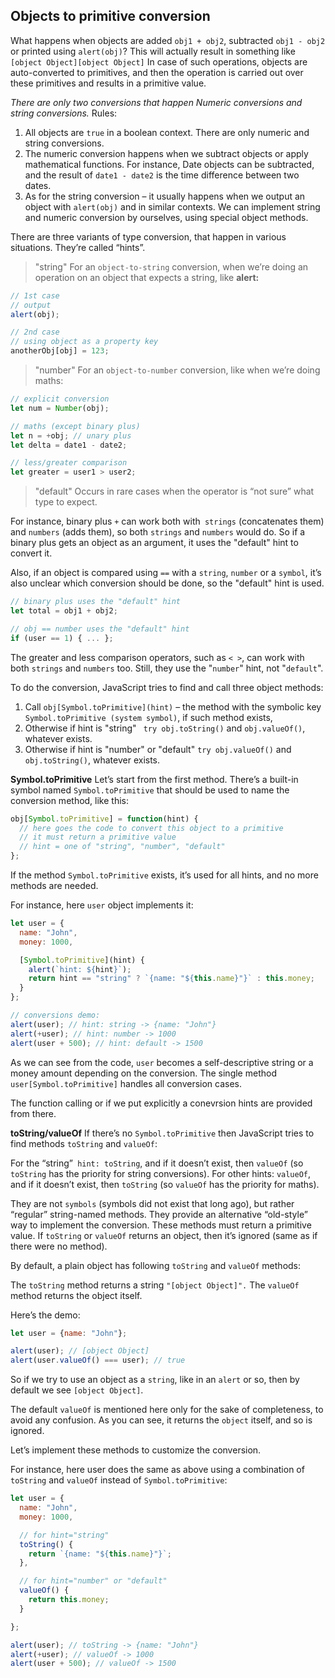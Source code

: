## Objects to primitive conversion

What happens when objects are added ```obj1 + obj2```, subtracted ```obj1 - obj2``` or printed using ```alert(obj)```? 
This will actually result in something like ```[object Object][object Object]```
In case of such operations, objects are auto-converted to primitives, and then the operation is carried out over these primitives and results in a primitive value.

_There are only two conversions that happen Numeric conversions and string conversions._
Rules:   
1. All objects are ``true`` in a boolean context. There are only numeric and string conversions.
2. The numeric conversion happens when we subtract objects or apply mathematical functions. For instance, Date objects can be subtracted, and the result of ``date1 - date2`` is the time difference between two dates.
3. As for the string conversion – it usually happens when we output an object with ``alert(obj)`` and in similar contexts.
We can implement string and numeric conversion by ourselves, using special object methods.

There are three variants of type conversion, that happen in various situations. They’re called “hints”.

> "string"
For an ``object-to-string`` conversion, when we’re doing an operation on an object that expects a string, like **alert:**
```js
// 1st case
// output
alert(obj);

// 2nd case
// using object as a property key
anotherObj[obj] = 123;
```

> "number"
For an ``object-to-number`` conversion, like when we’re doing maths:
```js
// explicit conversion
let num = Number(obj);

// maths (except binary plus)
let n = +obj; // unary plus
let delta = date1 - date2;

// less/greater comparison
let greater = user1 > user2;
```

> "default"
Occurs in rare cases when the operator is “not sure” what type to expect.

For instance, binary plus ``+`` can work both with`` strings`` (concatenates them) and ``numbers`` (adds them), so both ``strings`` and ``numbers`` would do. So if a binary plus gets an object as an argument, it uses the "default" hint to convert it.

Also, if an object is compared using ``==`` with a ``string``, ``number`` or a ``symbol``, it’s also unclear which conversion should be done, so the "default" hint is used.
```js
// binary plus uses the "default" hint
let total = obj1 + obj2;

// obj == number uses the "default" hint
if (user == 1) { ... };
```

The greater and less comparison operators, such as ``< >``, can work with both ``strings`` and ``numbers`` too. Still, they use the "``number``" hint, not "``default``". 

To do the conversion, JavaScript tries to find and call three object methods:
1. Call ``obj[Symbol.toPrimitive](hint)`` – the method with the symbolic key ``Symbol.toPrimitive (system symbol)``, if such method exists,
2. Otherwise if hint is "string"
`` try obj.toString()`` and ``obj.valueOf()``, whatever exists.
3. Otherwise if hint is "number" or "default"
``try obj.valueOf()`` and ``obj.toString()``, whatever exists.

**Symbol.toPrimitive**
Let’s start from the first method. There’s a built-in symbol named ``Symbol.toPrimitive`` that should be used to name the conversion method, like this:
```js
obj[Symbol.toPrimitive] = function(hint) {
  // here goes the code to convert this object to a primitive
  // it must return a primitive value
  // hint = one of "string", "number", "default"
};
```
If the method ``Symbol.toPrimitive`` exists, it’s used for all hints, and no more methods are needed.

For instance, here ``user`` object implements it:
```js
let user = {
  name: "John",
  money: 1000,

  [Symbol.toPrimitive](hint) {
    alert(`hint: ${hint}`);
    return hint == "string" ? `{name: "${this.name}"}` : this.money;
  }
};
```
```js
// conversions demo:
alert(user); // hint: string -> {name: "John"}
alert(+user); // hint: number -> 1000
alert(user + 500); // hint: default -> 1500
```
As we can see from the code, ``user`` becomes a self-descriptive string or a money amount depending on the conversion. The single method ``user[Symbol.toPrimitive]`` handles all conversion cases.

The function calling or if we put explicitly a conevrsion hints are provided from there. 

**toString/valueOf**
If there’s no ``Symbol.toPrimitive`` then JavaScript tries to find methods ``toString`` and ``valueOf``:

For the “string”`` hint: toString``, and if it doesn’t exist, then ``valueOf`` (so ``toString`` has the priority for string conversions).
For other hints: ``valueOf``, and if it doesn’t exist, then ``toString`` (so ``valueOf`` has the priority for maths).

They are not ``symbols`` (symbols did not exist that long ago), but rather “regular” string-named methods. They provide an alternative “old-style” way to implement the conversion.
These methods must return a primitive value. If ``toString`` or ``valueOf`` returns an object, then it’s ignored (same as if there were no method).

By default, a plain object has following ```toString``` and ``valueOf`` methods:

The ``toString`` method returns a string ``"[object Object]".``
The ``valueOf`` method returns the object itself.

Here’s the demo:
```js
let user = {name: "John"};

alert(user); // [object Object]
alert(user.valueOf() === user); // true
```
So if we try to use an object as a ``string``, like in an ``alert`` or so, then by default we see ``[object Object]``.

The default ``valueOf`` is mentioned here only for the sake of completeness, to avoid any confusion. As you can see, it returns the ``object`` itself, and so is ignored. 

Let’s implement these methods to customize the conversion.

For instance, here user does the same as above using a combination of ``toString`` and ``valueOf`` instead of ``Symbol.toPrimitive``:
```js
let user = {
  name: "John",
  money: 1000,

  // for hint="string"
  toString() {
    return `{name: "${this.name}"}`;
  },

  // for hint="number" or "default"
  valueOf() {
    return this.money;
  }

};

alert(user); // toString -> {name: "John"}
alert(+user); // valueOf -> 1000
alert(user + 500); // valueOf -> 1500
```